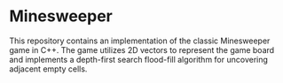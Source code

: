 # Minesweeper
This repository contains an implementation of the classic Minesweeper game in C++. The game utilizes 2D vectors to represent the game board and implements a depth-first search flood-fill algorithm for uncovering adjacent empty cells.
